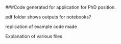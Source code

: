 ###Code generated for application for PhD position.

pdf folder shows outputs for notebooks? 

replication of example code made 

Explanation of various files
